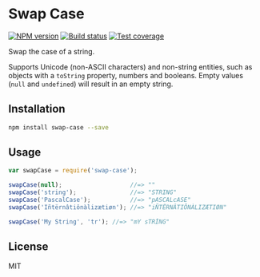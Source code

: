 # Swap Case

[![NPM version][npm-image]][npm-url]
[![Build status][travis-image]][travis-url]
[![Test coverage][coveralls-image]][coveralls-url]

Swap the case of a string.

Supports Unicode (non-ASCII characters) and non-string entities, such as objects with a `toString` property, numbers and booleans. Empty values (`null` and `undefined`) will result in an empty string.

## Installation

```bash
npm install swap-case --save
```

## Usage

```javascript
var swapCase = require('swap-case');

swapCase(null);                   //=> ""
swapCase('string');               //=> "STRING"
swapCase('PascalCase');           //=> "pASCALcASE"
swapCase('Iñtërnâtiônàlizætiøn'); //=> "iÑTËRNÂTIÔNÀLIZÆTIØN"

swapCase('My String', 'tr'); //=> "mY sTRİNG"
```

## License

MIT

[npm-image]: https://img.shields.io/npm/v/swap-case.svg?style=flat
[npm-url]: https://npmjs.org/package/swap-case
[travis-image]: https://img.shields.io/travis/blakeembrey/swap-case.svg?style=flat
[travis-url]: https://travis-ci.org/blakeembrey/swap-case
[coveralls-image]: https://img.shields.io/coveralls/blakeembrey/swap-case.svg?style=flat
[coveralls-url]: https://coveralls.io/r/blakeembrey/swap-case?branch=master
